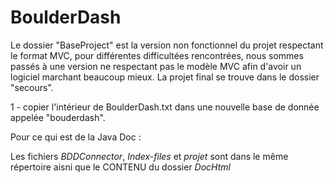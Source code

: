 # BoulderDash


Le dossier "BaseProject" est la version non fonctionnel du projet respectant le format MVC, pour différentes difficultées rencontrées, nous sommes passés à une version ne respectant pas le modèle MVC afin d'avoir un logiciel marchant beaucoup mieux.
La projet final se trouve dans le dossier "secours".


1 - copier l'intérieur de BoulderDash.txt dans une nouvelle base de donnée appelée "bouderdash".




Pour ce qui est de la Java Doc : 

Les fichiers *BDDConnector*, *Index-files* et *projet* sont dans le même répertoire aisni que le CONTENU du dossier *DocHtml*
